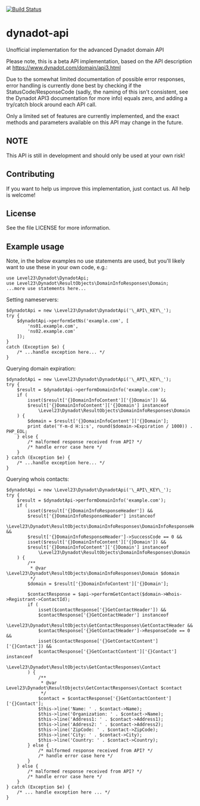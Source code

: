 [![Build Status](https://travis-ci.org/level23/dynadot-api.svg?branch=master)](https://travis-ci.org/level23/dynadot-api)

# dynadot-api
Unofficial implementation for the advanced Dynadot domain API

Please note, this is a beta API implementation, based on the API description at
https://www.dynadot.com/domain/api3.html

Due to the somewhat limited documentation of possible error responses, error handling is currently
done best by checking if the StatusCode/ResponseCode (sadly, the naming of this isn't consistent,
see the Dynadot API3 documentation for more info) equals zero, and adding a try/catch block around
each API call.

Only a limited set of features are currently implemented, and the exact methods and parameters
available on this API may change in the future.

## NOTE

This API is still in development and should only be used at your own risk!

## Contributing

If you want to help us improve this implementation, just contact us. All help is welcome!


## License
See the file LICENSE for more information.

## Example usage
Note, in the below examples no use statements are used, but you'll likely want to use these in your
own code, e.g.:

    use Level23\Dynadot\DynadotApi;
    use Level23\Dynadot\ResultObjects\DomainInfoResponses\Domain;
    ...more use statements here...

Setting nameservers:

    $dynadotApi = new \Level23\Dynadot\DynadotApi('\_API\_KEY\_');
    try {
        $dynadotApi->performSetNs('example.com', [
            'ns01.example.com',
            'ns02.example.com'
        ]);
    }
    catch (Exception $e) {
        /* ...handle exception here... */
    }
    
Querying domain expiration:

    $dynadotApi = new \Level23\Dynadot\DynadotApi('\_API\_KEY\_');
    try {
        $result = $dynadotApi->performDomainInfo('example.com');
        if (
            isset($result['{}DomainInfoContent']['{}Domain']) &&
            $result['{}DomainInfoContent']['{}Domain'] instanceof
                \Level23\Dynadot\ResultObjects\DomainInfoResponses\Domain
        ) {
            $domain = $result['{}DomainInfoContent']['{}Domain'];
            print date('Y-m-d H:i:s', round($domain->Expiration / 1000)) . PHP_EOL;
        } else {
            /* malformed response received from API? */
            /* handle error case here */
        }
    } catch (Exception $e) {
        /* ...handle exception here... */
    }
    
Querying whois contacts:

    $dynadotApi = new \Level23\Dynadot\DynadotApi('\_API\_KEY\_');
    try {
        $result = $dynadotApi->performDomainInfo('example.com');
        if (
            isset($result['{}DomainInfoResponseHeader']) &&
            $result['{}DomainInfoResponseHeader'] instanceof
                \Level23\Dynadot\ResultObjects\DomainInfoResponses\DomainInfoResponseHeader &&
            $result['{}DomainInfoResponseHeader']->SuccessCode == 0 &&
            isset($result['{}DomainInfoContent']['{}Domain']) &&
            $result['{}DomainInfoContent']['{}Domain'] instanceof
                \Level23\Dynadot\ResultObjects\DomainInfoResponses\Domain
        ) {
            /**
             * @var \Level23\Dynadot\ResultObjects\DomainInfoResponses\Domain $domain
             */
            $domain = $result['{}DomainInfoContent']['{}Domain'];
            
            $contactResponse = $api->performGetContact($domain->Whois->Registrant->ContactId);
            if (
                isset($contactResponse['{}GetContactHeader']) &&
                $contactResponse['{}GetContactHeader'] instanceof
                    \Level23\Dynadot\ResultObjects\GetContactResponses\GetContactHeader &&
                $contactResponse['{}GetContactHeader']->ResponseCode == 0 &&
                isset($contactResponse['{}GetContactContent']['{}Contact']) &&
                $contactResponse['{}GetContactContent']['{}Contact'] instanceof
                    \Level23\Dynadot\ResultObjects\GetContactResponses\Contact
            ) {
                /**
                 * @var Level23\Dynadot\ResultObjects\GetContactResponses\Contact $contact
                 */
                $contact = $contactResponse['{}GetContactContent']['{}Contact'];
                $this->line('Name: ' . $contact->Name);
                $this->line('Organization: ' . $contact->Name);
                $this->line('Address1: ' . $contact->Address1);
                $this->line('Address2: ' . $contact->Address2);
                $this->line('ZipCode: ' . $contact->ZipCode);
                $this->line('City: ' . $contact->City);
                $this->line('Country: ' . $contact->Country);
            } else {
                /* malformed response received from API? */
                /* handle error case here */
            }
        } else {
            /* malformed response received from API? */
            /* handle error case here */
        }
    } catch (Exception $e) {
        /* ... handle exception here ... */
    }